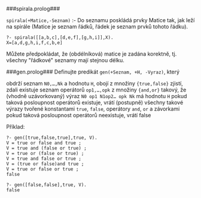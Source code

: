 ﻿###spirala.prolog###

`spirala(+Matice,-Seznam)` :- Do seznamu poskládá prvky Matice tak, jak leží na spirále (Matice je seznam řádků, řádek je seznam prvků tohoto řádku).

```
?- spirala([[a,b,c],[d,e,f],[g,h,i]],X). 
X=[a,d,g,h,i,f,c,b,e]
```

Můžete předpokládat, že (obdélníková) matice je zadána korektně, tj. všechny "řádkové" seznamy mají stejnou délku.

###gen.prolog###
Definujte predikát `gen(+Seznam, +H, -Vyraz)`, který

obdrží seznam `N0,…,Nk`  a hodnotu `H`, obojí z množiny `{true,false}`
zjistí, zdali existuje seznam operátorů `op1,…,opk`  z množiny `{and,or}` takový, že (vhodně uzávorkovaný) výraz `N0 op1 N1op2… opk Nk` má hodnotu `H`
pokud taková posloupnost operátorů existuje, vrátí (postupně) všechny takové výrazy tvořené konstantami `true`, `false`, operátory `and`, `or` a závorkami
pokud taková posloupnost operátorů neexistuje, vrátí false

Příklad:
```
?- gen([true,false,true],true, V).
﻿V = true or false and true ;
V = true and (false or true) ;
V = true or (false or true) ;
V = true and false or true ;
V = (true or false)and true ;
V = true or false or true ;
false
```

```
?- gen([false,false],true, V).
false
```